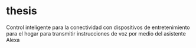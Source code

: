 # thesis
Control inteligente para la conectividad con dispositivos de entretenimiento para el hogar para transmitir instrucciones de voz por medio del asistente Alexa
